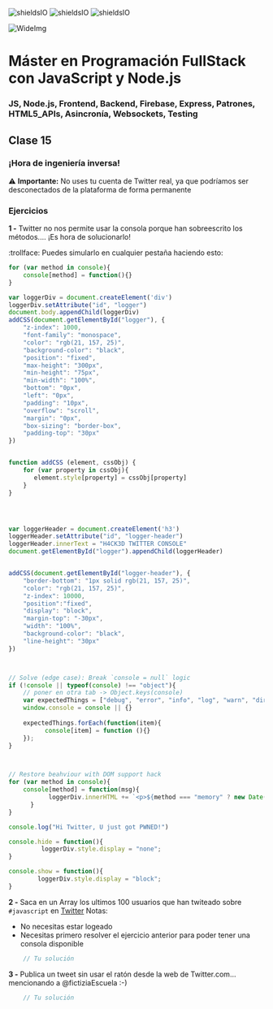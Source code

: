 ![shieldsIO](https://img.shields.io/github/issues/Fictizia/Master-en-programacion-fullstack-con-JavaScript-y-Node.js_ed3.svg)
![shieldsIO](https://img.shields.io/github/forks/Fictizia/Master-en-programacion-fullstack-con-JavaScript-y-Node.js_ed3.svg)
![shieldsIO](https://img.shields.io/github/stars/Fictizia/Master-en-programacion-fullstack-con-JavaScript-y-Node.js_ed3.svg)

![WideImg](http://fictizia.com/img/github/Fictizia-plan-estudios-github.jpg)

# Máster en Programación FullStack con JavaScript y Node.js
### JS, Node.js, Frontend, Backend, Firebase, Express, Patrones, HTML5_APIs, Asincronía, Websockets, Testing

## Clase 15

### ¡Hora de ingeniería inversa!

:warning: **Importante:** No uses tu cuenta de Twitter real, ya que podríamos ser desconectados de la plataforma de forma permanente 

### Ejercicios

**1 -** Twitter no nos permite usar la consola porque han sobreescrito los métodos.... ¡Es hora de solucionarlo!

:trollface: Puedes simularlo en cualquier pestaña haciendo esto:
```javascript
for (var method in console){
	console[method] = function(){}
}
```

```javascript
var loggerDiv = document.createElement('div')
loggerDiv.setAttribute("id", "logger")
document.body.appendChild(loggerDiv)
addCSS(document.getElementById("logger"), {
    "z-index": 1000,
    "font-family": "monospace",
    "color": "rgb(21, 157, 25)",
    "background-color": "black",
    "position": "fixed",
    "max-height": "300px",
    "min-height": "75px",
    "min-width": "100%",
    "bottom": "0px",
    "left": "0px",
    "padding": "10px",
    "overflow": "scroll",
    "margin": "0px",
    "box-sizing": "border-box",
    "padding-top": "30px"
})


function addCSS (element, cssObj) {
    for (var property in cssObj){
       element.style[property] = cssObj[property]
    }
}




var loggerHeader = document.createElement('h3')
loggerHeader.setAttribute("id", "logger-header")
loggerHeader.innerText = "H4CK3D TWITTER CONSOLE"
document.getElementById("logger").appendChild(loggerHeader)


addCSS(document.getElementById("logger-header"), {
    "border-bottom": "1px solid rgb(21, 157, 25)",
    "color": "rgb(21, 157, 25)",
    "z-index": 10000,
    "position":"fixed",
    "display": "block",
    "margin-top": "-30px",
    "width": "100%",
    "background-color": "black",
    "line-height": "30px"
})



// Solve (edge case): Break `console = null` logic
if (!console || typeof(console) !== "object"){
    // poner en otra tab -> Object.keys(console)
    var expectedThings = ["debug", "error", "info", "log", "warn", "dir", "dirxml", "table", "trace", "group", "groupCollapsed", "groupEnd", "clear", "count", "assert", "markTimeline", "profile", "profileEnd", "timeline", "timelineEnd", "time", "timeEnd", "timeStamp", "context", "memory"]
    window.console = console || {}
    
    expectedThings.forEach(function(item){
          console[item] = function (){}
    });
}



// Restore beahviour with DOM support hack
for (var method in console){
	console[method] = function(msg){
           loggerDiv.innerHTML += `<p>${method === "memory" ? new Date().getTime() : method }: ${msg}</p>`; 
      }
}

console.log("Hi Twitter, U just got PWNED!")

console.hide = function(){
         loggerDiv.style.display = "none";
}

console.show = function(){
        loggerDiv.style.display = "block";
}
```


**2 -** Saca en un Array los ultimos 100 usuarios que han twiteado sobre `#javascript` en [Twitter](https://twitter.com/hashtag/javascript?src=hash&lang=es)
Notas:
- No necesitas estar logeado
- Necesitas primero resolver el ejercicio anterior para poder tener una consola disponible

```javascript
    // Tu solución
```

**3 -** Publica un tweet sin usar el ratón desde la web de Twitter.com... mencionando a @fictiziaEscuela :-)

```javascript
    // Tu solución
```